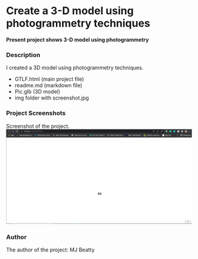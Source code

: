 # Create a 3-D model using photogrammetry techniques
 
**Present project shows 3-D model using photogrammetry**


### **Description**
I created a 3D model using photogrammetry techniques.
- GTLF.html (main project file) 
- readme.md (markdown file)
- Pic.glb (3D model)
- img folder with screenshot.jpg

### **Project Screenshots**
Screenshot of the project.
![Project Picture](hw3.JPG)

### **Author**
The author of the project: MJ Beatty